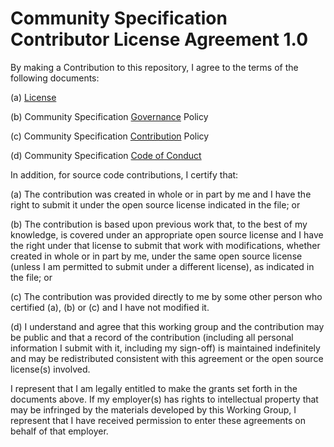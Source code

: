 # Community Specification Contributor License Agreement 1.0

By making a Contribution to this repository, I agree to the terms of the following documents:

(a) [License](https://github.com/carbon-data-specification/Power-Systems-Data/blob/main/License.md)

(b) Community Specification [Governance](https://github.com/carbon-data-specification/the_way_we_work/blob/main/Governance.md) Policy

(c) Community Specification [Contribution](https://github.com/carbon-data-specification/Power-Systems-Data/blob/main/CONTRIBUTING.md)  Policy

(d) Community Specification [Code of Conduct](https://github.com/carbon-data-specification/the_way_we_work/blob/main/Code_of_Conduct.md) 


In addition, for source code contributions, I certify that:

(a) The contribution was created in whole or in part by me and I have the right to submit it under the open source license indicated in the file; or 

(b) The contribution is based upon previous work that, to the best  of my knowledge, is covered under an appropriate open source license and I have the right under that license to submit that work with modifications, whether created in whole or in part by me, under the same open source license (unless I am permitted to submit under a different license), as indicated in the file; or 

(c) The contribution was provided directly to me by some other person who certified (a), (b) or (c) and I have not modified it. 

(d) I understand and agree that this working group and the contribution may be public and that a record of the contribution (including all personal information I submit with it, including my sign-off) is maintained indefinitely and may be redistributed consistent with this agreement or the open source license(s) involved.

I represent that I am legally entitled to make the grants set forth in the documents above.  If my employer(s) has rights to intellectual property that may be infringed by the materials developed by this Working Group, I represent that I have received permission to enter these agreements on behalf of that employer.
